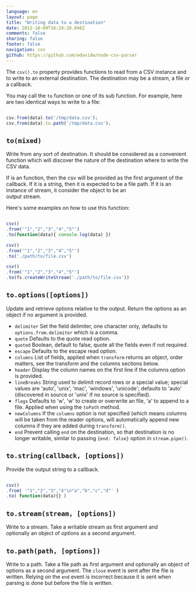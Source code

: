 ```yaml
---
language: en
layout: page
title: "Writing data to a destination"
date: 2012-10-09T16:24:28.046Z
comments: false
sharing: false
footer: false
navigation: csv
github: https://github.com/wdavidw/node-csv-parser
---
```



The `csv().to` property provides functions to read from a CSV instance and
to write to an external destination. The destination may be a stream, a file
or a callback. 

You may call the `to` function or one of its sub function. For example, 
here are two identical ways to write to a file:

```javascript

csv.from(data).to('/tmp/data.csv');
csv.from(data).to.path('/tmp/data.csv');
```


<a name="to"></a>
`to(mixed)`
-----------

Write from any sort of destination. It should be considered as a convenient function 
which will discover the nature of the destination where to write the CSV data.   

If is an function, then the csv will be provided as the first argument 
of the callback. If it is a string, then it is expected to be a 
file path. If it is an instance of stream, it consider the object to be an  
output stream. 

Here's some examples on how to use this function:

```javascript

csv()
.from('"1","2","3","4","5"')
.to(function(data){ console.log(data) })

csv()
.from('"1","2","3","4","5"')
.to('./path/to/file.csv')

csv()
.from('"1","2","3","4","5"')
.to(fs.createWriteStream('./path/to/file.csv'))
```



<a name="to.options"></a>
`to.options([options])`
-----------------------

Update and retrieve options relative to the output. Return the options 
as an object if no argument is provided.

*   `delimiter`   Set the field delimiter, one character only, defaults to `options.from.delimiter` which is a comma.
*   `quote`       Defaults to the quote read option.
*   `quoted`      Boolean, default to false, quote all the fields even if not required.
*   `escape`      Defaults to the escape read option.
*   `columns`     List of fields, applied when `transform` returns an object, order matters, see the transform and the columns sections below.
*   `header`      Display the column names on the first line if the columns option is provided.
*   `lineBreaks`  String used to delimit record rows or a special value; special values are 'auto', 'unix', 'mac', 'windows', 'unicode'; defaults to 'auto' (discovered in source or 'unix' if no source is specified).
*   `flags`       Defaults to 'w', 'w' to create or overwrite an file, 'a' to append to a file. Applied when using the `toPath` method.
*   `newColumns`  If the `columns` option is not specified (which means columns will be taken from the reader options, will automatically append new columns if they are added during <a name="transform"></a>
`transform()`.
*   `end`         Prevent calling `end` on the destination, so that destination is no longer writable, similar to passing `{end: false}` option in <a name="stream.pipe"></a>
`stream.pipe()`.


<a name="to.string"></a>
`to.string(callback, [options])`
------------------------------

Provide the output string to a callback.

```javascript

csv()
.from( '"1","2","3","4"\n"a","b","c","d"' )
.to( function(data){} )
```



<a name="to.stream"></a>
`to.stream(stream, [options])`
------------------------------

Write to a stream. Take a writable stream as first argument and  
optionally an object of options as a second argument.


<a name="to.path"></a>
`to.path(path, [options])`
--------------------------

Write to a path. Take a file path as first argument and optionally an object of 
options as a second argument. The `close` event is sent after the file is written. 
Relying on the `end` event is incorrect because it is sent when parsing is done 
but before the file is written.

